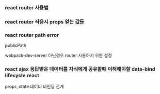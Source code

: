 
### react router 사용법

### react router 적용시 props 얻는 값들

### react router path error

publicPath 

webpack-dev-server 아닌경우 router 사용하기 위한 설정

### react ajax 응답받은 데이터를 자식에게 공유할때 이해해야할 data-bind lifecycle react 

props, state 데이터 바인딩 관계






